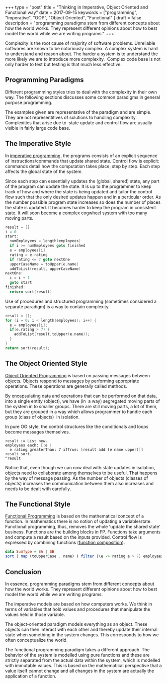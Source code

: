 +++
type = "post"
title = "Thinking in Imperative, Object Oriented and Functional way"
date = 2017-09-15
keywords = ["programming", "Imperative", "OOP", "Object Oriented", "Functional" ]
draft = false
description = "programming paradigms stem from different concepts about how the world works. They represent different opinions about how to best model the world while we are writing programs."
+++

Complexity is the root cause of majority of software problems. Unreliable softwares are known to be notoriously complex. A complex system is hard to understand and reason about. The harder a system is to understand the more likely we are to introduce more complexity.  Complex code base is not only harder to test but testing is that much less effective.

## Programming Paradigms

Different programming styles tries to deal with the complexity in their own way. The following sections discusses some common paradigms in general purpose programming.

The examples given are representative of the paradigm and are simple. They are not representitives of solutions to handling complexity. Complexities that arise due to  state update and control flow are usually visible in fairly large code base.

## The Imperative Style

In [imperative programming](https://en.wikipedia.org/wiki/Imperative_programming), the programs consists of an explicit sequence of instructions/commands that update shared state. Control flow is explicit: commands detail how the computation takes place, step by step. Each step affects the global state of the system.

Since each step can essentially updates the (global, shared) state, any part of the program can update the state. It is up to the programmer to keep track of how and where the state is being updated and tailor the control flow such that the only desired updates happen and in a perticular order. As the number possible program state increases so does the number of places the state is updated. It becomes harder to keep the program in consistent state. It will soon become a complex cogwheel system with too many moving parts.

```C
result = []
i = 0
start:
  numEmployees = length(employees)
  if i >= numEmployees goto finished
  e = employees[i]
  rating = e.rating
  if rating <= 7 goto nextOne
  upperCaseName = toUpper(e.name)
  addToList(result, upperCaseName)
nextOne:
  i = i + 1
  goto start
finished:
  return sort(result)
```

Use of procedures and structured programming (sometimes considered a separate paradigm) is a way to contain complexity.

```C
result = [];
for (i = 0; i < length(employees); i++) {
  e = employees[i];
  if(e.rating > 7) {
    addToList(result,toUpper(e.name));
  }
}
return sort(result);
```

## The Object Oriented Style

[Object Oriented Programming](https://en.wikipedia.org/wiki/Object-oriented_programming) is based on passing messages between objects. Objects respond to messages by performing appropriate operations. These operations are generally called methods.

By encapsulating data and operations that can be performed on that data, into a single entity (object), we have (in  a way) segregated moving parts of the system in to smaller groups. There are still moving parts, a lot of them, but they are grouped in a way which allows programmer to handle each group (class of objects)  in isolation.

In pure OO style, the control structures like the conditionals and loops become messages themselves.


```Smalltalk
result := List new.
employees each: [:e |
  e rating greaterThan: 7 ifTrue: [result add (e name upper)]]
result sort.
^result
```


Notice that, even though we can now deal with state updates in isolation, objects need to collaborate among themselves to be useful. That happens by the way of message passing. As the number of objects (classes of objects) increases the communication between them also increases and needs to be dealt with carefully.

## The Functional Style

[Functional Programming](https://en.wikipedia.org/wiki/Functional_programming) is based on the mathematical concept of a function. In mathematics there is no notion of updating a variable/state. Functional programming, thus, removes the whole 'update the shared state' business. Functions are the building blocks in FP. Functions take arguments and compute a result based on the inputs provided. Control flow is expressed by combining functions ([function composition](https://en.wikipedia.org/wiki/Function_composition)).

```Haskell
data SumType = SA | SB
sort ( map (toUpperCase . name) ( filter (\e -> rating e > 7) employees))
```

## Conclusion
In essence, programming paradigms stem from different concepts about how the world works. They represent different opinions about how to best model the world while we are writing programs.

The imperative models are based on how computers works. We think in terms of variables that hold values and procedures that manipulate the values held in those variable.

The object-oriented paradigm models everything as an object. These objects can then interact with each other and thereby update their internal state when something in the system changes. This corresponds to how we often conceptualize the world.

The functional programming paradigm takes a different approach. The behavior of the system is modelled using pure functions and these are strictly separated from the actual data within the system, which is modelled with immutable values. This is based on the mathematical perspective that a value itself cannot change and all changes in the system are actually the application of a function.

